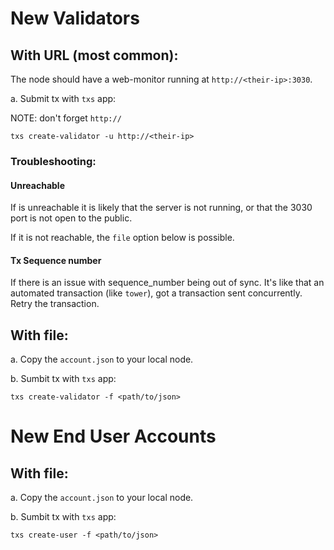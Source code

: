 # New Validators

## With URL (most common):

The node should have a web-monitor running at `http://<their-ip>:3030`.

a. Submit tx with `txs` app:

NOTE: don't forget `http://`

```
txs create-validator -u http://<their-ip>
```


### Troubleshooting:

#### Unreachable
If <their-ip> is unreachable it is likely that the server is not running, or that the 3030 port is not open to the public.

If it is not reachable, the `file` option below is possible.

#### Tx Sequence number
If there is an issue with sequence_number being out of sync. It's like that an automated transaction (like `tower`), got a transaction sent concurrently. Retry the transaction.



## With file:

a. Copy the `account.json` to your local node.

b. Sumbit tx with `txs` app:

```
txs create-validator -f <path/to/json>
```


# New End User Accounts

## With file:

a. Copy the `account.json` to your local node.

b. Sumbit tx with `txs` app:

```
txs create-user -f <path/to/json>
```
